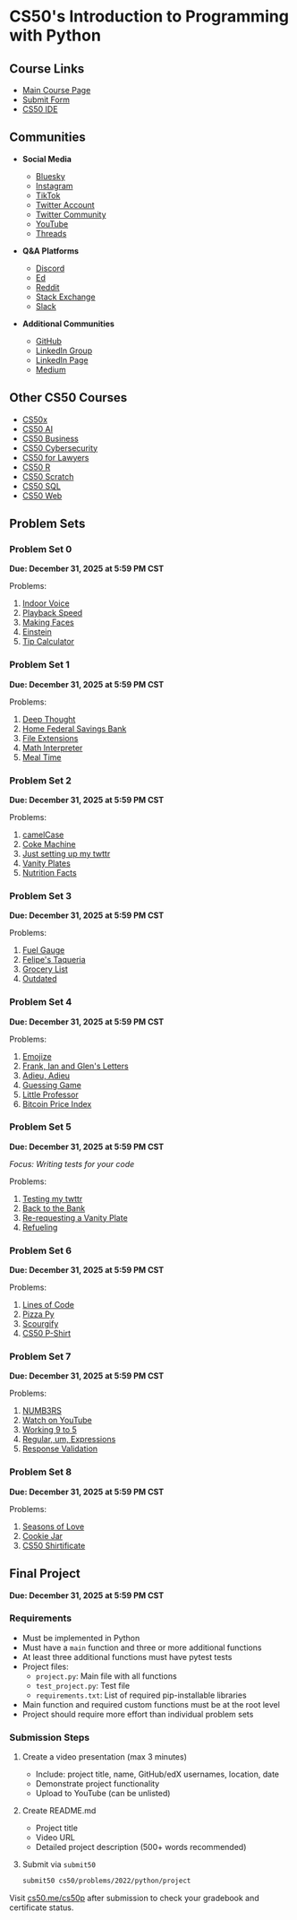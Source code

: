 # CS50's Introduction to Programming with Python

## Course Links
- [Main Course Page](https://cs50.harvard.edu/python/2022/)
- [Submit Form](https://forms.cs50.io/27a35e60-490a-4e42-8574-6b55154ae760)
- [CS50 IDE](https://cs50.dev/)

## Communities
- **Social Media**
  - [Bluesky](https://bsky.app/profile/cs50.harvard.edu)
  - [Instagram](https://instagram.com/cs50)
  - [TikTok](https://www.tiktok.com/@cs50)
  - [Twitter Account](https://twitter.com/cs50)
  - [Twitter Community](https://twitter.com/i/communities/1722308663522594923)
  - [YouTube](http://www.youtube.com/subscription_center?add_user=cs50tv)
  - [Threads](https://www.threads.net/@cs50)

- **Q&A Platforms**
  - [Discord](https://discord.gg/cs50)
  - [Ed](https://cs50.edx.org/ed)
  - [Reddit](https://www.reddit.com/r/cs50/)
  - [Stack Exchange](https://cs50.stackexchange.com/)
  - [Slack](https://cs50.edx.org/slack)

- **Additional Communities**
  - [GitHub](https://github.com/cs50)
  - [LinkedIn Group](https://www.linkedin.com/groups/7437240/)
  - [LinkedIn Page](https://www.linkedin.com/school/CS50/)
  - [Medium](https://cs50.medium.com/)

## Other CS50 Courses
- [CS50x](https://cs50.harvard.edu/x)
- [CS50 AI](https://cs50.harvard.edu/ai)
- [CS50 Business](https://cs50.harvard.edu/business)
- [CS50 Cybersecurity](https://cs50.harvard.edu/cybersecurity)
- [CS50 for Lawyers](http://cs50.harvard.edu/law)
- [CS50 R](http://cs50.harvard.edu/r)
- [CS50 Scratch](http://cs50.harvard.edu/scratch)
- [CS50 SQL](http://cs50.harvard.edu/sql)
- [CS50 Web](http://cs50.harvard.edu/web)

## Problem Sets

### Problem Set 0
**Due: December 31, 2025 at 5:59 PM CST**

Problems:
1. [Indoor Voice](https://cs50.harvard.edu/python/2022/psets/0/indoor/)
2. [Playback Speed](https://cs50.harvard.edu/python/2022/psets/0/playback/)
3. [Making Faces](https://cs50.harvard.edu/python/2022/psets/0/faces/)
4. [Einstein](https://cs50.harvard.edu/python/2022/psets/0/einstein/)
5. [Tip Calculator](https://cs50.harvard.edu/python/2022/psets/0/tip/)

### Problem Set 1
**Due: December 31, 2025 at 5:59 PM CST**

Problems:
1. [Deep Thought](https://cs50.harvard.edu/python/2022/psets/1/deep/)
2. [Home Federal Savings Bank](https://cs50.harvard.edu/python/2022/psets/1/bank/)
3. [File Extensions](https://cs50.harvard.edu/python/2022/psets/1/extensions/)
4. [Math Interpreter](https://cs50.harvard.edu/python/2022/psets/1/interpreter/)
5. [Meal Time](https://cs50.harvard.edu/python/2022/psets/1/meal/)

### Problem Set 2
**Due: December 31, 2025 at 5:59 PM CST**

Problems:
1. [camelCase](https://cs50.harvard.edu/python/2022/psets/2/camel/)
2. [Coke Machine](https://cs50.harvard.edu/python/2022/psets/2/coke/)
3. [Just setting up my twttr](https://cs50.harvard.edu/python/2022/psets/2/twttr/)
4. [Vanity Plates](https://cs50.harvard.edu/python/2022/psets/2/plates/)
5. [Nutrition Facts](https://cs50.harvard.edu/python/2022/psets/2/nutrition/)

### Problem Set 3
**Due: December 31, 2025 at 5:59 PM CST**

Problems:
1. [Fuel Gauge](https://cs50.harvard.edu/python/2022/psets/3/fuel/)
2. [Felipe's Taqueria](https://cs50.harvard.edu/python/2022/psets/3/taqueria/)
3. [Grocery List](https://cs50.harvard.edu/python/2022/psets/3/grocery/)
4. [Outdated](https://cs50.harvard.edu/python/2022/psets/3/outdated/)

### Problem Set 4
**Due: December 31, 2025 at 5:59 PM CST**

Problems:
1. [Emojize](https://cs50.harvard.edu/python/2022/psets/4/emojize/)
2. [Frank, Ian and Glen's Letters](https://cs50.harvard.edu/python/2022/psets/4/figlet/)
3. [Adieu, Adieu](https://cs50.harvard.edu/python/2022/psets/4/adieu/)
4. [Guessing Game](https://cs50.harvard.edu/python/2022/psets/4/game/)
5. [Little Professor](https://cs50.harvard.edu/python/2022/psets/4/professor/)
6. [Bitcoin Price Index](https://cs50.harvard.edu/python/2022/psets/4/bitcoin/)

### Problem Set 5
**Due: December 31, 2025 at 5:59 PM CST**

*Focus: Writing tests for your code*

Problems:
1. [Testing my twttr](https://cs50.harvard.edu/python/2022/psets/5/test_twttr/)
2. [Back to the Bank](https://cs50.harvard.edu/python/2022/psets/5/test_bank/)
3. [Re-requesting a Vanity Plate](https://cs50.harvard.edu/python/2022/psets/5/test_plates/)
4. [Refueling](https://cs50.harvard.edu/python/2022/psets/5/test_fuel/)

### Problem Set 6
**Due: December 31, 2025 at 5:59 PM CST**

Problems:
1. [Lines of Code](https://cs50.harvard.edu/python/2022/psets/6/lines/)
2. [Pizza Py](https://cs50.harvard.edu/python/2022/psets/6/pizza/)
3. [Scourgify](https://cs50.harvard.edu/python/2022/psets/6/scourgify/)
4. [CS50 P-Shirt](https://cs50.harvard.edu/python/2022/psets/6/shirt/)

### Problem Set 7
**Due: December 31, 2025 at 5:59 PM CST**

Problems:
1. [NUMB3RS](https://cs50.harvard.edu/python/2022/psets/7/numb3rs/)
2. [Watch on YouTube](https://cs50.harvard.edu/python/2022/psets/7/watch/)
3. [Working 9 to 5](https://cs50.harvard.edu/python/2022/psets/7/working/)
4. [Regular, um, Expressions](https://cs50.harvard.edu/python/2022/psets/7/um/)
5. [Response Validation](https://cs50.harvard.edu/python/2022/psets/7/response/)

### Problem Set 8
**Due: December 31, 2025 at 5:59 PM CST**

Problems:
1. [Seasons of Love](https://cs50.harvard.edu/python/2022/psets/8/seasons/)
2. [Cookie Jar](https://cs50.harvard.edu/python/2022/psets/8/jar/)
3. [CS50 Shirtificate](https://cs50.harvard.edu/python/2022/psets/8/shirtificate/)

## Final Project
**Due: December 31, 2025 at 5:59 PM CST**

### Requirements
- Must be implemented in Python
- Must have a `main` function and three or more additional functions
- At least three additional functions must have pytest tests
- Project files:
  - `project.py`: Main file with all functions
  - `test_project.py`: Test file
  - `requirements.txt`: List of required pip-installable libraries
- Main function and required custom functions must be at the root level
- Project should require more effort than individual problem sets

### Submission Steps
1. Create a video presentation (max 3 minutes)
   - Include: project title, name, GitHub/edX usernames, location, date
   - Demonstrate project functionality
   - Upload to YouTube (can be unlisted)

2. Create README.md
   - Project title
   - Video URL
   - Detailed project description (500+ words recommended)

3. Submit via `submit50`
   ```bash
   submit50 cs50/problems/2022/python/project
   ```

Visit [cs50.me/cs50p](https://cs50.me/cs50p) after submission to check your gradebook and certificate status.
